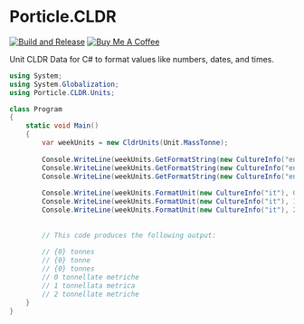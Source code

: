 # Porticle.CLDR

[![Build and Release](https://github.com/Machibuse/Porticle.CLDR/actions/workflows/release.yaml/badge.svg)](https://github.com/Machibuse/Porticle.CLDR/actions/workflows/release.yaml) 
[![Buy Me A Coffee](https://img.shields.io/badge/Buy%20Me%20A%20Coffee-Support%20Me-blue?style=flat&logo=buy-me-a-coffee)](https://buymeacoffee.com/CarstenJendro)


Unit CLDR Data for C# to format values like numbers, dates, and times.  

```csharp
using System;
using System.Globalization;
using Porticle.CLDR.Units;

class Program
{
    static void Main()
    {
        var weekUnits = new CldrUnits(Unit.MassTonne);
        
        Console.WriteLine(weekUnits.GetFormatString(new CultureInfo("en-GB"), 0, PluralFormLength.Long, GrammaticalCase.Accusative));
        Console.WriteLine(weekUnits.GetFormatString(new CultureInfo("en-GB"), 1, PluralFormLength.Long, GrammaticalCase.Accusative));
        Console.WriteLine(weekUnits.GetFormatString(new CultureInfo("en-GB"), 2, PluralFormLength.Long, GrammaticalCase.Accusative));
        
        Console.WriteLine(weekUnits.FormatUnit(new CultureInfo("it"), 0, PluralFormLength.Long, GrammaticalCase.Accusative));
        Console.WriteLine(weekUnits.FormatUnit(new CultureInfo("it"), 1, PluralFormLength.Long, GrammaticalCase.Accusative));
        Console.WriteLine(weekUnits.FormatUnit(new CultureInfo("it"), 2, PluralFormLength.Long, GrammaticalCase.Accusative));
        
        
        // This code produces the following output:
        
        // {0} tonnes
        // {0} tonne
        // {0} tonnes
        // 0 tonnellate metriche
        // 1 tonnellata metrica
        // 2 tonnellate metriche
    }
}
```
